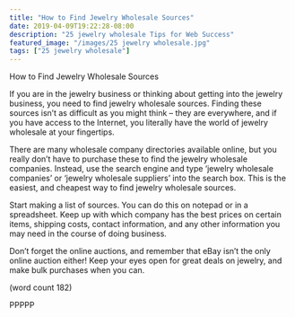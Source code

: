 ```yaml
---
title: "How to Find Jewelry Wholesale Sources"
date: 2019-04-09T19:22:28-08:00
description: "25 jewelry wholesale Tips for Web Success"
featured_image: "/images/25 jewelry wholesale.jpg"
tags: ["25 jewelry wholesale"]
---
```


How to Find Jewelry Wholesale Sources

If you are in the jewelry business or thinking about 
getting into the jewelry business, you need to find 
jewelry wholesale sources. Finding these sources 
isn’t as difficult as you might think – they are 
everywhere, and if you have access to the Internet, 
you literally have the world of jewelry wholesale at 
your fingertips.

There are many wholesale company directories 
available online, but you really don’t have to 
purchase these to find the jewelry wholesale 
companies. Instead, use the search engine and 
type ‘jewelry wholesale companies’ or ‘jewelry 
wholesale suppliers’ into the search box. This is 
the easiest, and cheapest way to find jewelry 
wholesale sources. 

Start making a list of sources. You can do this on 
notepad or in a spreadsheet. Keep up with which 
company has the best prices on certain items, 
shipping costs, contact information, and any other 
information you may need in the course of doing 
business.

Don’t forget the online auctions, and remember that 
eBay isn’t the only online auction either! Keep your 
eyes open for great deals on jewelry, and make 
bulk purchases when you can.

(word count 182)

PPPPP

